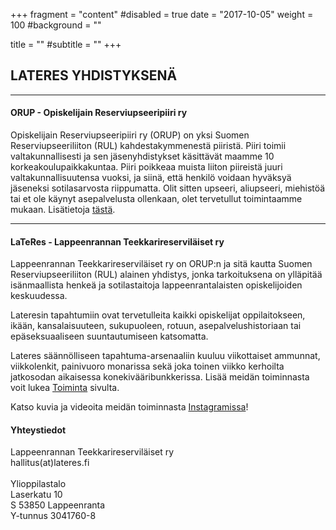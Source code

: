 +++
fragment = "content"
#disabled = true
date = "2017-10-05"
weight = 100
#background = ""

title = ""
#subtitle = ""
+++
## LATERES YHDISTYKSENÄ
---
#### ORUP - Opiskelijain Reserviupseeripiiri ry

Opiskelijain Reserviupseeripiiri ry (ORUP) on yksi Suomen Reserviupseeriliiton (RUL) kahdestakymmenestä piiristä. Piiri toimii valtakunnallisesti ja sen jäsenyhdistykset käsittävät maamme 10 korkeakoulupaikkakuntaa. Piiri poikkeaa muista liiton piireistä juuri valtakunnallisuutensa vuoksi, ja siinä, että henkilö voidaan hyväksyä jäseneksi sotilasarvosta riippumatta. Olit sitten upseeri, aliupseeri, miehistöä tai et ole käynyt asepalvelusta ollenkaan, olet tervetullut toimintaamme mukaan. Lisätietoja [tästä](https://www.rul.fi/orup/). 

---

#### LaTeRes - Lappeenrannan Teekkarireserviläiset ry 

Lappeenrannan Teekkarireserviläiset ry on ORUP:n ja sitä kautta Suomen Reserviupseeriliiton (RUL) alainen yhdistys, jonka tarkoituksena on ylläpitää isänmaallista henkeä ja sotilastaitoja lappeenrantalaisten opiskelijoiden keskuudessa.

Lateresin tapahtumiin ovat tervetulleita kaikki opiskelijat oppilaitokseen, ikään, kansalaisuuteen, sukupuoleen, rotuun, asepalvelushistoriaan tai epäseksuaaliseen suuntautumiseen katsomatta.

Lateres säännölliseen tapahtuma-arsenaaliin kuuluu viikottaiset ammunnat, viikkolenkit, painivuoro monarissa sekä joka toinen viikko kerhoilta jatkosodan aikaisessa konekivääribunkkerissa. Lisää meidän toiminnasta voit lukea [Toiminta](/toiminta) sivulta.

Katso kuvia ja videoita meidän toiminnasta  [Instagramissa](https://www.instagram.com/lateres_ry/)!

#### Yhteystiedot

Lappeenrannan Teekkarireserviläiset ry<br>
hallitus(at)lateres.fi<br><br>
Ylioppilastalo<br>
Laserkatu 10<br>S
53850 Lappeenranta<br>
Y-tunnus 3041760-8<br>